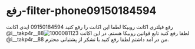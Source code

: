 # رفع-filter-phone09150184594
رفع فیلتری اکانت روبیکا 
لطفا این اکانت را رفع کنید 09150184594
ایدی اکانت @i__takp4r__88![1000081123](https://github.com/user-attachments/assets/38e26b20-13ae-406c-b26d-9b2993c021d7)
لطفا رفع کنید تابع قوانین روبیکا هستم.
در این اکانت @i__takp4r__88 من در آمد داشتم لطفا رفع کنید با تشکر از پشتبانی محترم. 
